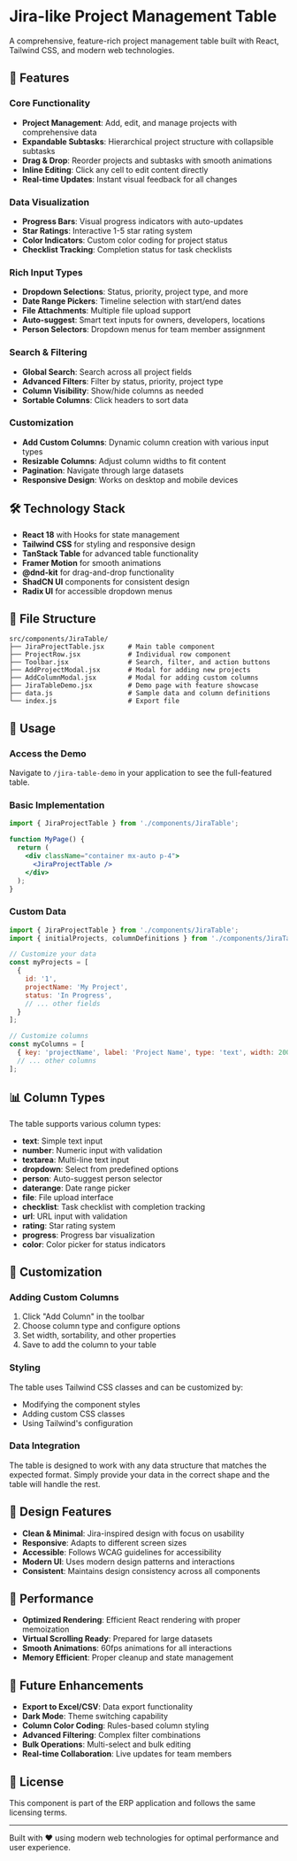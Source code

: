 # Jira-like Project Management Table

A comprehensive, feature-rich project management table built with React, Tailwind CSS, and modern web technologies.

## 🚀 Features

### Core Functionality
- **Project Management**: Add, edit, and manage projects with comprehensive data
- **Expandable Subtasks**: Hierarchical project structure with collapsible subtasks
- **Drag & Drop**: Reorder projects and subtasks with smooth animations
- **Inline Editing**: Click any cell to edit content directly
- **Real-time Updates**: Instant visual feedback for all changes

### Data Visualization
- **Progress Bars**: Visual progress indicators with auto-updates
- **Star Ratings**: Interactive 1-5 star rating system
- **Color Indicators**: Custom color coding for project status
- **Checklist Tracking**: Completion status for task checklists

### Rich Input Types
- **Dropdown Selections**: Status, priority, project type, and more
- **Date Range Pickers**: Timeline selection with start/end dates
- **File Attachments**: Multiple file upload support
- **Auto-suggest**: Smart text inputs for owners, developers, locations
- **Person Selectors**: Dropdown menus for team member assignment

### Search & Filtering
- **Global Search**: Search across all project fields
- **Advanced Filters**: Filter by status, priority, project type
- **Column Visibility**: Show/hide columns as needed
- **Sortable Columns**: Click headers to sort data

### Customization
- **Add Custom Columns**: Dynamic column creation with various input types
- **Resizable Columns**: Adjust column widths to fit content
- **Pagination**: Navigate through large datasets
- **Responsive Design**: Works on desktop and mobile devices

## 🛠️ Technology Stack

- **React 18** with Hooks for state management
- **Tailwind CSS** for styling and responsive design
- **TanStack Table** for advanced table functionality
- **Framer Motion** for smooth animations
- **@dnd-kit** for drag-and-drop functionality
- **ShadCN UI** components for consistent design
- **Radix UI** for accessible dropdown menus

## 📁 File Structure

```
src/components/JiraTable/
├── JiraProjectTable.jsx      # Main table component
├── ProjectRow.jsx            # Individual row component
├── Toolbar.jsx               # Search, filter, and action buttons
├── AddProjectModal.jsx       # Modal for adding new projects
├── AddColumnModal.jsx        # Modal for adding custom columns
├── JiraTableDemo.jsx         # Demo page with feature showcase
├── data.js                   # Sample data and column definitions
└── index.js                  # Export file
```

## 🎯 Usage

### Access the Demo
Navigate to `/jira-table-demo` in your application to see the full-featured table.

### Basic Implementation
```jsx
import { JiraProjectTable } from './components/JiraTable';

function MyPage() {
  return (
    <div className="container mx-auto p-4">
      <JiraProjectTable />
    </div>
  );
}
```

### Custom Data
```jsx
import { JiraProjectTable } from './components/JiraTable';
import { initialProjects, columnDefinitions } from './components/JiraTable/data';

// Customize your data
const myProjects = [
  {
    id: '1',
    projectName: 'My Project',
    status: 'In Progress',
    // ... other fields
  }
];

// Customize columns
const myColumns = [
  { key: 'projectName', label: 'Project Name', type: 'text', width: 200 },
  // ... other columns
];
```

## 📊 Column Types

The table supports various column types:

- **text**: Simple text input
- **number**: Numeric input with validation
- **textarea**: Multi-line text input
- **dropdown**: Select from predefined options
- **person**: Auto-suggest person selector
- **daterange**: Date range picker
- **file**: File upload interface
- **checklist**: Task checklist with completion tracking
- **url**: URL input with validation
- **rating**: Star rating system
- **progress**: Progress bar visualization
- **color**: Color picker for status indicators

## 🔧 Customization

### Adding Custom Columns
1. Click "Add Column" in the toolbar
2. Choose column type and configure options
3. Set width, sortability, and other properties
4. Save to add the column to your table

### Styling
The table uses Tailwind CSS classes and can be customized by:
- Modifying the component styles
- Adding custom CSS classes
- Using Tailwind's configuration

### Data Integration
The table is designed to work with any data structure that matches the expected format. Simply provide your data in the correct shape and the table will handle the rest.

## 🎨 Design Features

- **Clean & Minimal**: Jira-inspired design with focus on usability
- **Responsive**: Adapts to different screen sizes
- **Accessible**: Follows WCAG guidelines for accessibility
- **Modern UI**: Uses modern design patterns and interactions
- **Consistent**: Maintains design consistency across all components

## 🚀 Performance

- **Optimized Rendering**: Efficient React rendering with proper memoization
- **Virtual Scrolling Ready**: Prepared for large datasets
- **Smooth Animations**: 60fps animations for all interactions
- **Memory Efficient**: Proper cleanup and state management

## 🔮 Future Enhancements

- **Export to Excel/CSV**: Data export functionality
- **Dark Mode**: Theme switching capability
- **Column Color Coding**: Rules-based column styling
- **Advanced Filtering**: Complex filter combinations
- **Bulk Operations**: Multi-select and bulk editing
- **Real-time Collaboration**: Live updates for team members

## 📝 License

This component is part of the ERP application and follows the same licensing terms.

---

Built with ❤️ using modern web technologies for optimal performance and user experience.
